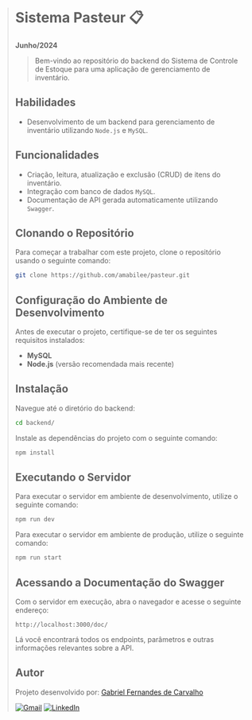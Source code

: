 > # Sistema Pasteur :clipboard:
> 
> **Junho/2024**
> 
> > Bem-vindo ao repositório do backend do Sistema de Controle de Estoque para uma aplicação de gerenciamento de inventário.
> 
> ## Habilidades
> 
> - Desenvolvimento de um backend para gerenciamento de inventário utilizando `Node.js` e `MySQL`.
> 
> ## Funcionalidades
> 
> - Criação, leitura, atualização e exclusão (CRUD) de itens do inventário.
> - Integração com banco de dados `MySQL`.
> - Documentação de API gerada automaticamente utilizando `Swagger`.
> 
> ## Clonando o Repositório
> 
> Para começar a trabalhar com este projeto, clone o repositório usando o seguinte comando:
> 
> ```bash
> git clone https://github.com/amabilee/pasteur.git
> ```
> 
> ## Configuração do Ambiente de Desenvolvimento
> 
> Antes de executar o projeto, certifique-se de ter os seguintes requisitos instalados:
> 
> - **MySQL**
> - **Node.js** (versão recomendada mais recente)
> 
> ## Instalação
> 
> Navegue até o diretório do backend:
> 
> ```bash
> cd backend/
> ```
> 
> Instale as dependências do projeto com o seguinte comando:
> 
> ```bash
> npm install
> ```
> 
> ## Executando o Servidor
> 
> Para executar o servidor em ambiente de desenvolvimento, utilize o seguinte comando:
> 
> ```bash
> npm run dev
> ```
> 
> Para executar o servidor em ambiente de produção, utilize o seguinte comando:
> 
> ```bash
> npm run start
> ```
> 
> ## Acessando a Documentação do Swagger
> 
> Com o servidor em execução, abra o navegador e acesse o seguinte endereço:
> 
> ```
> http://localhost:3000/doc/
> ```
> 
> Lá você encontrará todos os endpoints, parâmetros e outras informações relevantes sobre a API.
> 
> ## Autor
> 
> Projeto desenvolvido por: [Gabriel Fernandes de Carvalho](https://github.com/GabrielGFC)
> 
> [![Gmail](https://img.shields.io/badge/-Gmail-%23333?style=for-the-badge&logo=gmail&logoColor=white)](mailto:carvalhogabrielgfc@gmail.com)
> [![LinkedIn](https://img.shields.io/badge/-LinkedIn-%230077B5?style=for-the-badge&logo=linkedin&logoColor=white)](https://www.linkedin.com/in/gabrielgfc/)

